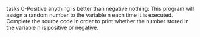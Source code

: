 tasks
0-Positive anything is better than negative nothing: This program will assign a random number to the variable n each time it is executed. Complete the source code in order to print whether the number stored in the variable n is positive or negative. 

